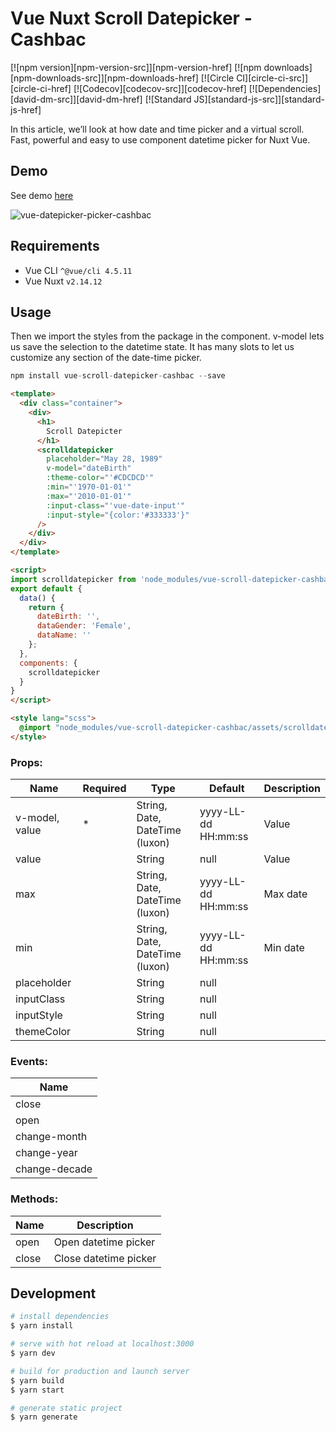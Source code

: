 # Vue Nuxt Scroll Datepicker - Cashbac

[![npm version][npm-version-src]][npm-version-href]
[![npm downloads][npm-downloads-src]][npm-downloads-href]
[![Circle CI][circle-ci-src]][circle-ci-href]
[![Codecov][codecov-src]][codecov-href]
[![Dependencies][david-dm-src]][david-dm-href]
[![Standard JS][standard-js-src]][standard-js-href]

In this article, we’ll look at how date and time picker and a virtual scroll.
Fast, powerful and easy to use component datetime picker for Nuxt Vue.

## Demo

See demo [here](https://miichlas.online/demo/vue-scroll-datepicker-cashbac)

![vue-datepicker-picker-cashbac](https://res.cloudinary.com/cashbac-media/image/upload/v1612201376/ezgif.com-gif-maker_unxzkw.gif)

## Requirements

- Vue CLI `^@vue/cli 4.5.11`
- Vue Nuxt `v2.14.12`


## Usage

Then we import the styles from the package in the component.
v-model lets us save the selection to the datetime state.
It has many slots to let us customize any section of the date-time picker.


```javascript
npm install vue-scroll-datepicker-cashbac --save
```

```html
<template>
  <div class="container">
    <div>
      <h1>
        Scroll Datepicter
      </h1>
      <scrolldatepicker 
        placeholder="May 28, 1989"
        v-model="dateBirth"
        :theme-color="'#CDCDCD'"
        :min="'1970-01-01'"
        :max="'2010-01-01'"
        :input-class="'vue-date-input'"
        :input-style="{color:'#333333'}"
      />
    </div>
  </div>
</template>

<script>
import scrolldatepicker from 'node_modules/vue-scroll-datepicker-cashbac/components/Scrolldatepicker';
export default {
  data() {
    return {
      dateBirth: '',
      dataGender: 'Female',
      dataName: ''
    };
  },
  components: {
    scrolldatepicker
  }
}
</script>

<style lang="scss">
  @import "node_modules/vue-scroll-datepicker-cashbac/assets/scrolldatepicker.scss";
</style>
```

### Props:

| Name                  | Required | Type                            | Default             | Description                                                                                                            |
| --------------------- | -------- | ------------------------------- | ------------------- | ---------------------------------------------------------------------------------------------------------------------- |
| v-model, value        | *        | String, Date, DateTime (luxon)  |      yyyy-LL-dd HH:mm:ss               | Value                                                                                                                  |
| value          |          | String                          | null | Value                         |
| max              |          | String, Date, DateTime (luxon)  | yyyy-LL-dd HH:mm:ss                | Max date                                                                                                               |
| min              |          | String, Date, DateTime (luxon)  | yyyy-LL-dd HH:mm:ss                | Min date                                                                                          
| placeholder          |          | String                          | null | 
| inputClass          |          | String                          | null | 
| inputStyle          |          | String                          | null | 
| themeColor          |          | String                          | null |

### Events:

| Name                  |
| --------------------- |
| close                 |
| open                  |
| change-month          |
| change-year           |
| change-decade         |

### Methods:

| Name                  | Description           |
| --------------------- | --------------------- |
| open                  | Open datetime picker  |
| close                 | Close datetime picker |

## Development

```bash
# install dependencies
$ yarn install

# serve with hot reload at localhost:3000
$ yarn dev

# build for production and launch server
$ yarn build
$ yarn start

# generate static project
$ yarn generate
```
